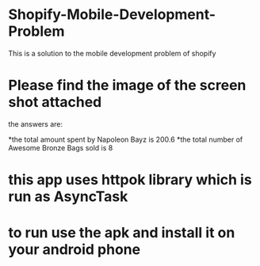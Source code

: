 # Shopify-Mobile-Development-Problem
This is a solution to the mobile development problem of shopify

# Please find the image of the screen shot attached

the answers are:

*the total amount spent by Napoleon Bayz is 200.6
*the total number of Awesome  Bronze Bags sold is 8


# this app uses httpok library which is run as AsyncTask

# to run use the apk and install it on your android phone
